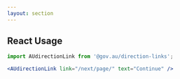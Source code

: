 ```yaml
---
layout: section
---
```


## React Usage

```jsx
import AUdirectionLink from '@gov.au/direction-links';

<AUdirectionLink link="/next/page/" text="Continue" />
```
